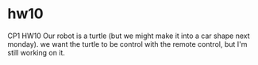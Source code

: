 # hw10
CP1 HW10
Our robot is a turtle (but we might make it into a car shape next monday). we want the turtle to be control with the remote control, but I'm still working on it. 
